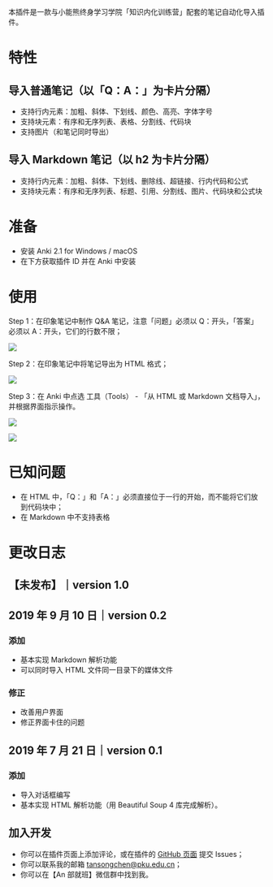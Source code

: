 本插件是一款与小能熊终身学习学院「知识内化训练营」配套的笔记自动化导入插件。

# 特性

## 导入普通笔记（以「Q：A：」为卡片分隔）

- 支持行内元素：加粗、斜体、下划线、颜色、高亮、字体字号
- 支持块元素：有序和无序列表、表格、分割线、代码块
- 支持图片（和笔记同时导出）
  
## 导入 Markdown 笔记（以 h2 为卡片分隔）

- 支持行内元素：加粗、斜体、下划线、删除线、超链接、行内代码和公式
- 支持块元素：有序和无序列表、标题、引用、分割线、图片、代码块和公式块

# 准备

- 安装 Anki 2.1 for Windows / macOS
- 在下方获取插件 ID 并在 Anki 中安装

# 使用

Step 1：在印象笔记中制作 Q&A 笔记，注意「问题」必须以 Q：开头，「答案」必须以 A：开头，它们的行数不限；

![](http://img.candobear.com/2019-10-06-050738.png)

Step 2：在印象笔记中将笔记导出为 HTML 格式；

![](http://img.candobear.com/2019-10-06-050821.png)

Step 3：在 Anki 中点选 工具（Tools） - 「从 HTML 或 Markdown 文档导入」，并根据界面指示操作。

![](http://img.candobear.com/2019-10-06-051050.png)

![](http://img.candobear.com/2019-10-06-051244.png)

# 已知问题

- 在 HTML 中，「Q：」和「A：」必须直接位于一行的开始，而不能将它们放到代码块中；
- 在 Markdown 中不支持表格

# 更改日志

## 【未发布】｜version 1.0

## 2019 年 9 月 10 日｜version 0.2

### 添加

- 基本实现 Markdown 解析功能
- 可以同时导入 HTML 文件同一目录下的媒体文件

### 修正

- 改善用户界面
- 修正界面卡住的问题

## 2019 年 7 月 21 日｜version 0.1

### 添加

- 导入对话框编写
- 基本实现 HTML 解析功能（用 Beautiful Soup 4 库完成解析）。

## 加入开发

- 你可以在插件页面上添加评论，或在插件的 [GitHub 页面](https://github.com/tansongchen/Evernote2Anki) 提交 Issues；
- 你可以联系我的邮箱 tansongchen@pku.edu.cn；
- 你可以在【An 部就班】微信群中找到我。